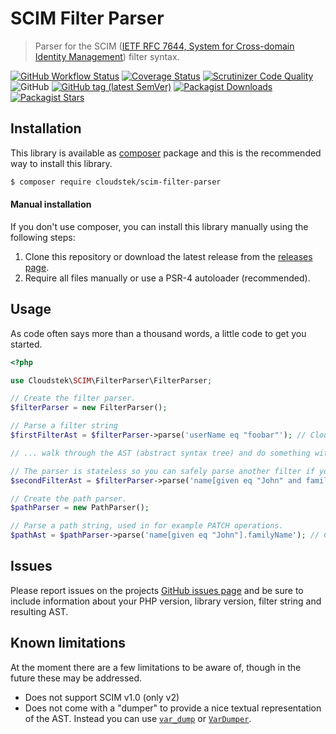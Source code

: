 # SCIM Filter Parser
> Parser for the SCIM ([IETF RFC 7644, System for Cross-domain Identity Management](https://tools.ietf.org/html/rfc7644)) filter syntax.

[![GitHub Workflow Status](https://img.shields.io/github/workflow/status/Cloudstek/scim-filter-parser/PHPunit%20Tests)](https://github.com/Cloudstek/scim-filter-parser/actions) [![Coverage Status](https://coveralls.io/repos/github/Cloudstek/scim-filter-parser/badge.svg?branch=master)](https://coveralls.io/github/Cloudstek/scim-filter-parser?branch=master) [![Scrutinizer Code Quality](https://scrutinizer-ci.com/g/Cloudstek/scim-filter-parser/badges/quality-score.png?b=master)](https://scrutinizer-ci.com/g/Cloudstek/scim-filter-parser/?branch=master) ![GitHub](https://img.shields.io/github/license/Cloudstek/scim-filter-parser) [![GitHub tag (latest SemVer)](https://img.shields.io/github/v/tag/Cloudstek/scim-filter-parser?label=latest&sort=semver)](https://github.com/Cloudstek/scim-filter-parser/releases) [![Packagist Downloads](https://img.shields.io/packagist/dt/cloudstek/scim-filter-parser)](https://packagist.org/packages/cloudstek/scim-filter-parser) [![Packagist Stars](https://img.shields.io/packagist/stars/cloudstek/scim-filter-parser)](https://packagist.org/packages/cloudstek/scim-filter-parser)

## Installation

This library is available as [composer](https://getcomposer.org/) package and this is the recommended way to install this library.

```sh
$ composer require cloudstek/scim-filter-parser
```

#### Manual installation

If you don't use composer, you can install this library manually using the following steps:

1. Clone this repository or download the latest release from the [releases page](https://github.com/Cloudstek/scim-filter-parser/releases).
2. Require all files manually or use a PSR-4 autoloader (recommended).

## Usage

As code often says more than a thousand words, a little code to get you started.

```php
<?php

use Cloudstek\SCIM\FilterParser\FilterParser;

// Create the filter parser.
$filterParser = new FilterParser();

// Parse a filter string
$firstFilterAst = $filterParser->parse('userName eq "foobar"'); // Cloudstek\SCIM\FilterParser\AST\Comparison ...

// ... walk through the AST (abstract syntax tree) and do something with it.

// The parser is stateless so you can safely parse another filter if you like.
$secondFilterAst = $filterParser->parse('name[given eq "John" and family eq "Dough"]'); // Cloudstek\SCIM\FilterParser\AST\ValuePath ...

// Create the path parser.
$pathParser = new PathParser();

// Parse a path string, used in for example PATCH operations.
$pathAst = $pathParser->parse('name[given eq "John"].familyName'); // Cloudstek\SCIM\FilterParser\AST\ValuePath ...
```

## Issues

Please report issues on the projects [GitHub issues page](https://github.com/Cloudstek/scim-filter-parser/issues) and be sure to include information about your PHP version, library version, filter string and resulting AST.

## Known limitations

At the moment there are a few limitations to be aware of, though in the future these may be addressed.

* Does not support SCIM v1.0 (only v2)
* Does not come with a "dumper" to provide a nice textual representation of the AST. Instead you can use [`var_dump`](https://www.php.net/manual/en/function.var-dump.php) or [`VarDumper`](https://symfony.com/doc/current/components/var_dumper.html).
